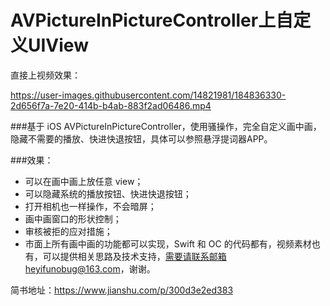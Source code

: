 # AVPictureInPictureController上自定义UIView

直接上视频效果：

https://user-images.githubusercontent.com/14821981/184836330-2d656f7a-7e20-414b-b4ab-883f2ad06486.mp4


###基于 iOS AVPictureInPictureController，使用骚操作，完全自定义画中画，隐藏不需要的播放、快进快退按钮，具体可以参照悬浮提词器APP。

###效果：
- 可以在画中画上放任意 view；
- 可以隐藏系统的播放按钮、快进快退按钮；
- 打开相机也一样操作，不会暗屏；
- 画中画窗口的形状控制；
- 审核被拒的应对措施；
- 市面上所有画中画的功能都可以实现，Swift 和 OC 的代码都有，视频素材也有，可以提供相关思路及技术支持，需要请联系邮箱heyifunobug@163.com，谢谢。
 
简书地址：https://www.jianshu.com/p/300d3e2ed383


